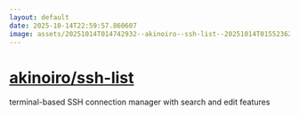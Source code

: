 ```yaml
---
layout: default
date: 2025-10-14T22:59:57.860607
image: assets/20251014T014742932--akinoiro--ssh-list--20251014T015523628--cropped.png
---
```


# [akinoiro/ssh-list](https://github.com/akinoiro/ssh-list)

terminal-based SSH connection manager with search and edit features
